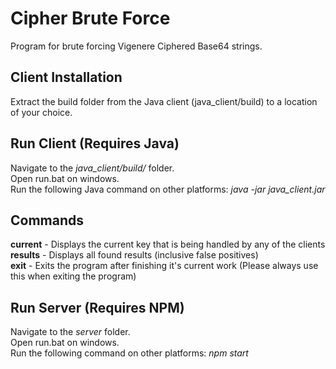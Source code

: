 # Cipher Brute Force
Program for brute forcing Vigenere Ciphered Base64 strings.

## Client Installation
Extract the build folder from the Java client (java_client/build) to a location of your choice.

## Run Client (Requires Java)
Navigate to the _java_client/build/_ folder.  
Open run.bat on windows.  
Run the following Java command on other platforms: _java -jar java_client.jar_

## Commands
**current** - Displays the current key that is being handled by any of the clients  
**results** - Displays all found results (inclusive false positives)  
**exit** - Exits the program after finishing it's current work (Please always use this when exiting the program)  

## Run Server (Requires NPM)
Navigate to the _server_ folder.  
Open run.bat on windows.  
Run the following command on other platforms: _npm start_
